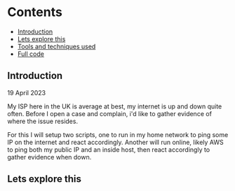 # Contents
  - [Introduction](#introduction-)
  - [Lets explore this](#lets-explore-this-)
  - [Tools and techniques used](#tools-and-techniques-used-)
  - [Full code](#full-code-)

## Introduction 
19 April 2023

My ISP here in the UK is average at best, my internet is up and down quite often. Before I open a case and complain, i'd like to gather evidence of where the issue resides.

For this I will setup two scripts, one to run in my home network to ping some IP on the internet and react accordingly. Another will run online, likely AWS to ping both my public IP and an inside host, then react accordingly to gather evidence when down.


## Lets explore this






